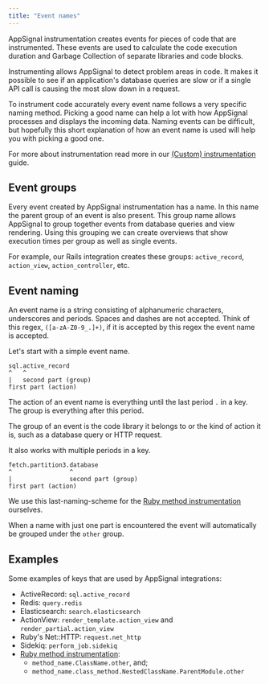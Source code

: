 ```yaml
---
title: "Event names"
---
```


AppSignal instrumentation creates events for pieces of code that are
instrumented. These events are used to calculate the code execution duration
and Garbage Collection of separate libraries and code blocks.

Instrumenting allows AppSignal to detect problem areas in code. It makes it
possible to see if an application's database queries are slow or if a single
API call is causing the most slow down in a request.

To instrument code accurately every event name follows a very specific naming
method. Picking a good name can help a lot with how AppSignal processes and
displays the incoming data. Naming events can be difficult, but hopefully this
short explanation of how an event name is used will help you with picking a
good one.

For more about instrumentation read more in our [(Custom)
instrumentation](/ruby/instrumentation/index.html) guide.

## Event groups

Every event created by AppSignal instrumentation has a name. In this name the
parent group of an event is also present. This group name allows AppSignal to
group together events from database queries and view rendering. Using this
grouping we can create overviews that show execution times per group as well as
single events.

For example, our Rails integration creates these groups: `active_record`,
`action_view`, `action_controller`, etc.

## Event naming

An event name is a string consisting of alphanumeric characters, underscores
and periods. Spaces and dashes are not accepted. Think of this regex,
`([a-zA-Z0-9_.]+)`, if it is accepted by this regex the event name is accepted.

Let's start with a simple event name.

```
sql.active_record
^   ^
|   second part (group)
first part (action)
```

The action of an event name is everything until the last period `.` in a key.
The group is everything after this period.

The group of an event is the code library it belongs to or the kind of action
it is, such as a database query or HTTP request.

It also works with multiple periods in a key.

```
fetch.partition3.database
^                ^
|                second part (group)
first part (action)
```

We use this last-naming-scheme for the [Ruby method
instrumentation](/tweaks-in-your-code/method-instrumentation.html) ourselves.

When a name with just one part is encountered the event will automatically be
grouped under the `other` group.

## Examples

Some examples of keys that are used by AppSignal integrations:

- ActiveRecord: `sql.active_record`
- Redis: `query.redis`
- Elasticsearch: `search.elasticsearch`
- ActionView: `render_template.action_view` and `render_partial.action_view`
- Ruby's Net::HTTP: `request.net_http`
- Sidekiq: `perform_job.sidekiq`
- [Ruby method instrumentation](/ruby/instrumentation/method-instrumentation.html):
  - `method_name.ClassName.other`, and;
  - `method_name.class_method.NestedClassName.ParentModule.other`
